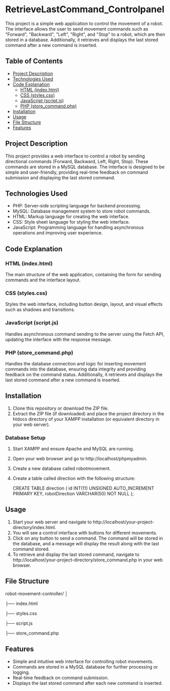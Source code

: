 # RetrieveLastCommand_Controlpanel
This project is a simple web application to control the movement of a robot. The interface allows the user to send movement commands such as "Forward", "Backward", "Left", "Right", and "Stop" to a robot, which are then stored in a database. Additionally, it retrieves and displays the last stored command after a new command is inserted.

## Table of Contents

- [Project Description](#project-description)
- [Technologies Used](#technologies-used)
- [Code Explanation](#code-explanation)
  - [HTML (index.html)](#html-indexhtml)
  - [CSS (styles.css)](#css-stylescss)
  - [JavaScript (script.js)](#javascript-scriptjs)
  - [PHP (store_command.php)](#php-store_commandphp)
- [Installation](#installation)
- [Usage](#usage)
- [File Structure](#file-structure)
- [Features](#features)

## Project Description

This project provides a web interface to control a robot by sending directional commands (Forward, Backward, Left, Right, Stop). These commands are stored in a MySQL database. The interface is designed to be simple and user-friendly, providing real-time feedback on command submission and displaying the last stored command.

## Technologies Used

- PHP: Server-side scripting language for backend processing.
- MySQL: Database management system to store robot commands.
- HTML: Markup language for creating the web interface.
- CSS: Style sheet language for styling the web interface.
- JavaScript: Programming language for handling asynchronous operations and improving user experience.

## Code Explanation

### HTML (index.html)

The main structure of the web application, containing the form for sending commands and the interface layout.

### CSS (styles.css)

Styles the web interface, including button design, layout, and visual effects such as shadows and transitions.

### JavaScript (script.js)

Handles asynchronous command sending to the server using the Fetch API, updating the interface with the response message.

### PHP (store_command.php)

Handles the database connection and logic for inserting movement commands into the database, ensuring data integrity and providing feedback on the command status. Additionally, it retrieves and displays the last stored command after a new command is inserted.


## Installation

1. Clone this repository or download the ZIP file.
2. Extract the ZIP file (if downloaded) and place the project directory in the htdocs directory of your XAMPP installation (or equivalent directory in your web server).

### Database Setup

1. Start XAMPP and ensure Apache and MySQL are running.
2. Open your web browser and go to http://localhost/phpmyadmin.
3. Create a new database called robotmovement.
4. Create a table called direction with the following structure:

  
   CREATE TABLE direction (
       id INT(11) UNSIGNED AUTO_INCREMENT PRIMARY KEY,
       robotDirection VARCHAR(50) NOT NULL
   );
   
## Usage

1. Start your web server and navigate to http://localhost/your-project-directory/index.html.
2. You will see a control interface with buttons for different movements.
3. Click on any button to send a command. The command will be stored in the database, and a message will display the result along with the last command stored.
4. To retrieve and display the last stored command, navigate to http://localhost/your-project-directory/store_command.php in your web browser.

## File Structure

robot-movement-controller/
│

├── index.html

├── styles.css

├── script.js

├── store_command.php

## Features

- Simple and intuitive web interface for controlling robot movements.
- Commands are stored in a MySQL database for further processing or logging.
- Real-time feedback on command submission.
- Displays the last stored command after each new command is inserted.
